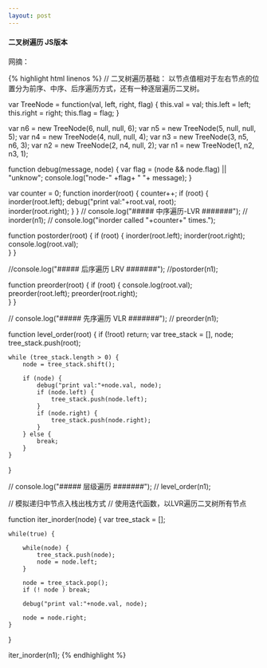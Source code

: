 ```yaml
---
layout: post
---
```


<h4>二叉树遍历 JS版本</h4>

网摘：

{% highlight html linenos %}
// 二叉树遍历基础： 以节点值相对于左右节点的位置分为前序、中序、后序遍历方式，还有一种逐层遍历二叉树。
 
var TreeNode = function(val, left, right, flag) {
    this.val = val;
    this.left = left;
    this.right = right;
    this.flag = flag;
}
 
var n6 = new TreeNode(6, null, null, 6);
var n5 = new TreeNode(5, null, null, 5);
var n4 = new TreeNode(4, null, null, 4);
var n3 = new TreeNode(3, n5, n6, 3);
var n2 = new TreeNode(2, n4, null, 2);
var n1 = new TreeNode(1, n2, n3, 1);
 
function debug(message, node) {
    var flag = (node && node.flag) || "unknow";
    console.log("node-" +flag+ " "+ message);
}
 
 
var counter = 0;
function inorder(root) {
    counter++;
    if (root) {     
        inorder(root.left);
        debug("print val:"+root.val, root);     
        inorder(root.right);
    } 
}
// console.log("##### 中序遍历-LVR #######");
// inorder(n1);
// console.log("inorder called "+counter+" times.");
 
 
function postorder(root) {
    if (root) {
        inorder(root.left);
        inorder(root.right);
        console.log(root.val);      
    }
}
 
//console.log("##### 后序遍历 LRV #######");
//postorder(n1);
 
 
function preorder(root) {
    if (root) {
        console.log(root.val);      
        preorder(root.left);
        preorder(root.right);           
    }
}
 
// console.log("##### 先序遍历 VLR #######");
// preorder(n1);
 
 
function level_order(root) {
    if (!root) return;
    var tree_stack = [], node;
    tree_stack.push(root);
 
    while (tree_stack.length > 0) {
        node = tree_stack.shift();
 
        if (node) {
            debug("print val:"+node.val, node);
            if (node.left) {
                tree_stack.push(node.left);
            }
            if (node.right) {
                tree_stack.push(node.right);
            }
        } else {
            break;
        }
    }
}
 
// console.log("##### 层级遍历 #######");
// level_order(n1);
 
// 模拟递归中节点入栈出栈方式
// 使用迭代函数，以LVR遍历二叉树所有节点
 
function iter_inorder(node) {
    var tree_stack = [];
 
    while(true) {
 
        while(node) {
            tree_stack.push(node);
            node = node.left;
        }
 
        node = tree_stack.pop();
        if (! node ) break;
 
        debug("print val:"+node.val, node);
 
        node = node.right;
    }
}
 
iter_inorder(n1);
{% endhighlight %}